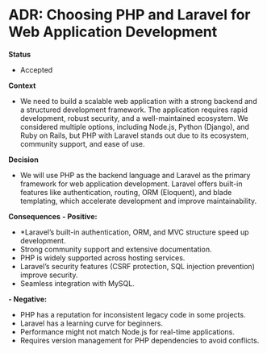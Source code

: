 # ADR: Choosing PHP and Laravel for Web Application Development

**Status**
- Accepted

**Context**
- We need to build a scalable web application with a strong backend and a structured development framework. The application requires rapid development, robust security, and a well-maintained ecosystem. We considered multiple options, including Node.js, Python (Django), and Ruby on Rails, but PHP with Laravel stands out due to its ecosystem, community support, and ease of use.

**Decision**
- We will use PHP as the backend language and Laravel as the primary framework for web application development. Laravel offers built-in features like authentication, routing, ORM (Eloquent), and blade templating, which accelerate development and improve maintainability.

**Consequences**
**- Positive:**

- *Laravel’s built-in authentication, ORM, and MVC structure speed up development.
- Strong community support and extensive documentation.
- PHP is widely supported across hosting services.
- Laravel’s security features (CSRF protection, SQL injection prevention) improve security.
- Seamless integration with MySQL.

**- Negative:**

- PHP has a reputation for inconsistent legacy code in some projects.
- Laravel has a learning curve for beginners.
- Performance might not match Node.js for real-time applications.
- Requires version management for PHP dependencies to avoid conflicts.
